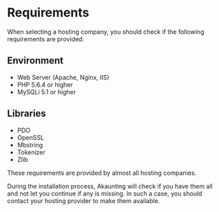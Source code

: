 Requirements
===========

When selecting a hosting company, you should check if the following requirements are provided:

Environment
-----------------

 - Web Server (Apache, Nginx, IIS) 
 - PHP 5.6.4 or higher 
 - MySQLi 5.1 or higher

Libraries
---------------
 - PDO
 - OpenSSL
 - Mbstring
 - Tokenizer
 - Zlib

These requirements are provided by almost all hosting companies.

During the installation process, Akaunting will check if you have them all and not let you continue if any is missing. In such a case, you should contact your hosting provider to make them available.
